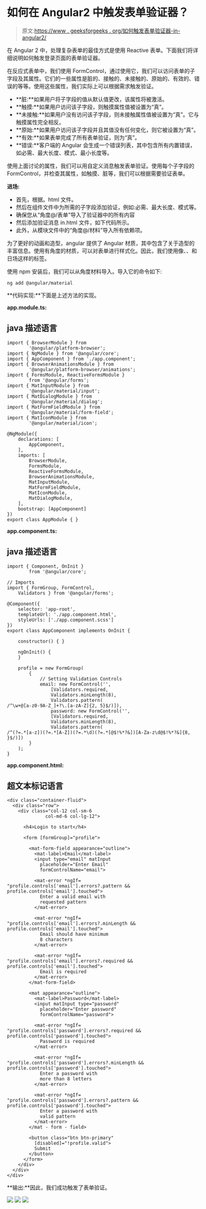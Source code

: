 # 如何在 Angular2 中触发表单验证器？

> 原文:[https://www . geeksforgeeks . org/如何触发表单验证器-in-angular2/](https://www.geeksforgeeks.org/how-to-trigger-form-validators-in-angular2/)

在 Angular 2 中，处理复杂表单的最佳方式是使用 Reactive 表单。下面我们将详细说明如何触发登录页面的表单验证器。

在反应式表单中，我们使用 FormControl，通过使用它，我们可以访问表单的子字段及其属性。它们的一些属性是脏的、接触的、未接触的、原始的、有效的、错误的等等。使用这些属性，我们实际上可以根据需求触发验证。

*   **脏:**如果用户将子字段的值从默认值更改，该属性将被激活。
*   **触摸:**如果用户访问该子字段，则触摸属性值被设置为“真”。
*   **未接触:**如果用户没有访问该子字段，则未接触属性值被设置为“真”。它与触摸属性完全相反。
*   **原始:**如果用户访问该子字段并且其值没有任何变化，则它被设置为“真”。
*   **有效:**如果表单完成了所有表单验证，则为“真”。
*   **错误:**客户端的 Angular 会生成一个错误列表，其中包含所有内置错误，如必需、最大长度、模式、最小长度等。

使用上面讨论的属性，我们可以用自定义消息触发表单验证。使用每个子字段的 FormControl，并检查其属性，如触摸、脏等，我们可以根据需要验证表单。

**进场:**

*   首先，根据。html 文件。
*   然后在组件文件中为所需的子字段添加验证，例如:必需、最大长度、模式等。
*   确保您从“角度@/表单”导入了验证器中的所有内容
*   然后添加验证消息 in.html 文件，如下代码所示。
*   此外，从模块文件中的“角度@/材料”导入所有依赖项。

为了更好的动画和造型，angular 提供了 Angular 材质，其中包含了关于造型的丰富信息。使用有角度的材质，可以对表单进行样式化。因此，我们使用像<mat-form-field>、<mat-error>、<mat-label>和日场这样的标签。</mat-label></mat-error></mat-form-field>

使用 npm 安装后，我们可以从角度材料导入。导入它的命令如下:

```
ng add @angular/material
```

**代码实现:**下面是上述方法的实现。

**app.module.ts:**

## java 描述语言

```
import { BrowserModule } from 
        '@angular/platform-browser';
import { NgModule } from '@angular/core';
import { AppComponent } from './app.component';
import { BrowserAnimationsModule } from 
        '@angular/platform-browser/animations';
import { FormsModule, ReactiveFormsModule } 
        from '@angular/forms';
import { MatInputModule } from 
        '@angular/material/input';
import { MatDialogModule } from 
        '@angular/material/dialog';
import { MatFormFieldModule } from 
        '@angular/material/form-field';
import { MatIconModule } from 
        '@angular/material/icon';

@NgModule({
    declarations: [
        AppComponent,
    ],
    imports: [
        BrowserModule,
        FormsModule,
        ReactiveFormsModule,
        BrowserAnimationsModule,
        MatInputModule,
        MatFormFieldModule,
        MatIconModule,
        MatDialogModule,
    ],
    bootstrap: [AppComponent]
})
export class AppModule { }
```

**app.component.ts:**

## java 描述语言

```
import { Component, OnInit } 
        from '@angular/core';

// Imports
import { FormGroup, FormControl, 
    Validators } from '@angular/forms';

@Component({
    selector: 'app-root',
    templateUrl: './app.component.html',
    styleUrls: ['./app.component.scss']
})
export class AppComponent implements OnInit {

    constructor() { }

    ngOnInit() {
    }

    profile = new FormGroup(
        {
            // Setting Validation Controls
            email: new FormControl('', 
                [Validators.required, 
                Validators.minLength(8),
                Validators.pattern(
/^\w+@[a-z0-9A-Z_]+?\.[a-zA-Z]{2, 5}$/)]),
                password: new FormControl('', 
                [Validators.required, 
                Validators.minLength(8),
                Validators.pattern(
/^(?=.*[a-z])(?=.*[A-Z])(?=.*\d)(?=.*[@$!%*?&])[A-Za-z\d@$!%*?&]{8, }$/)])
        }
    );
}
```

**app.component.html:**

## 超文本标记语言

```
<div class="container-fluid">
  <div class="row">
    <div class="col-12 col-sm-6 
              col-md-6 col-lg-12">

      <h4>Login to start</h4>

      <form [formGroup]="profile">

        <mat-form-field appearance="outline">
          <mat-label>Email</mat-label>
          <input type="email" matInput 
            placeholder="Enter Email" 
            formControlName="email">

          <mat-error *ngIf=
"profile.controls['email'].errors?.pattern && profile.controls['email'].touched">
            Enter a valid email with 
            requested pattern
          </mat-error>

          <mat-error *ngIf=
"profile.controls['email'].errors?.minLength && profile.controls['email'].touched">
            Email should have minimum 
            8 characters
          </mat-error>

          <mat-error *ngIf=
"profile.controls['email'].errors?.required && profile.controls['email'].touched">
            Email is required
          </mat-error>
        </mat-form-field>

        <mat appearance="outline">
          <mat-label>Password</mat-label>
          <input matInput type="password" 
            placeholder="Enter password" 
            formControlName="password">

          <mat-error *ngIf=
"profile.controls['password'].errors?.required && profile.controls['password'].touched">
            Password is required
          </mat-error>

          <mat-error *ngIf=
"profile.controls['password'].errors?.minLength && profile.controls['password'].touched">
            Enter a password with 
            more than 8 letters
          </mat-error>

          <mat-error *ngIf=
"profile.controls['password'].errors?.pattern && profile.controls['password'].touched">
            Enter a password with 
            valid pattern
          </mat-error>
        </mat - form - field>

        <button class="btn btn-primary" 
          [disabled]="!profile.valid"> 
          Submit
        </button>
      </form>
    </div>
  </div>
</div>
```

**输出:**因此，我们成功触发了表单验证。

![](img/dc7bcb000bbaf20ef42bee869461f23c.png) ![](img/26b3fd6a5258a9f3f3c8c620d37109a9.png) ![](img/a7aa41c86c142c3572c719fc96ba71ab.png)